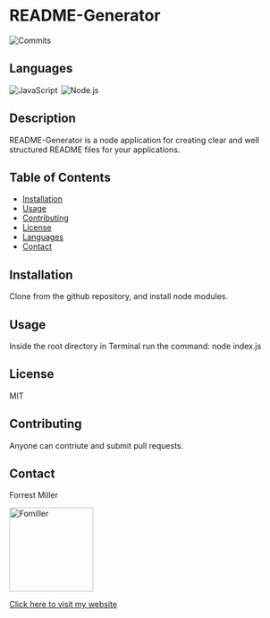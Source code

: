 
# README-Generator
![Commits](https://img.shields.io/github/last-commit/Fomiller/README-Generator)
## Languages  
![JavaScript](https://img.shields.io/badge/language-JavaScript-red)&ensp;![Node.js](https://img.shields.io/badge/language-Node.js-blue)&ensp;
## Description
README-Generator is a node application for creating clear and well structured README files for your applications.

## Table of Contents
* [Installation](#Installation)
* [Usage](#Usage)
* [Contributing](#Contributing)
* [License](#License)
* [Languages](#Languages)
* [Contact](#Contact)

## Installation
Clone from the github repository, and install node modules.

## Usage
Inside the root directory in Terminal run the command: node index.js

## License
MIT

## Contributing
Anyone can contriute and submit pull requests.

## Contact
Forrest Miller

<img src="https://avatars1.githubusercontent.com/u/36345389?v=4" alt="Fomiller" width="150" height="150" />


[Click here to visit my website](http://www.forrestmillerdesign.com/)
